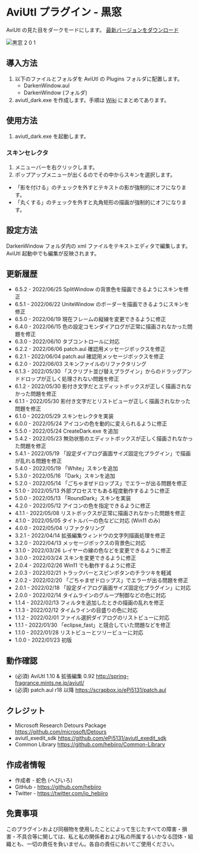 # AviUtl プラグイン - 黒窓

AviUtl の見た目をダークモードにします。
[最新バージョンをダウンロード](../../releases/latest/)

![黒窓 2 0 1](https://user-images.githubusercontent.com/96464759/154665614-90c6a2fb-d9d3-42b5-bcd0-292497c8b5d9.png)

## 導入方法

1. 以下のファイルとフォルダを AviUtl の Plugins フォルダに配置します。
	* DarkenWindow.aul
	* DarkenWindow (フォルダ)
2. aviutl_dark.exe を作成します。手順は [Wiki](https://github.com/hebiiro/AviUtl-Plugin-DarkenWindow/wiki/aviutl_dark.exe-%E3%81%AE%E4%BD%9C%E6%88%90%E6%96%B9%E6%B3%95) にまとめてあります。

## 使用方法

1. aviutl_dark.exe を起動します。

### スキンセレクタ

1. メニューバーを右クリックします。
2. ポップアップメニューが出くるのでその中からスキンを選択します。
* 「影を付ける」のチェックを外すとテキストの影が強制的にオフになります。
* 「丸くする」のチェックを外すと丸角矩形の描画が強制的にオフになります。

## 設定方法

DarkenWindow フォルダ内の xml ファイルをテキストエディタで編集します。AviUtl 起動中でも編集が反映されます。

## 更新履歴

* 6.5.2 - 2022/06/25 SplitWindow の背景色を描画できるようにスキンを修正
* 6.5.1 - 2022/06/22 UniteWindow のボーダーを描画できるようにスキンを修正
* 6.5.0 - 2022/06/19 現在フレームの縦線を変更できるように修正
* 6.4.0 - 2022/06/15 色の設定コモンダイアログが正常に描画されなかった問題を修正
* 6.3.0 - 2022/06/10 タブコントロールに対応
* 6.2.2 - 2022/06/06 patch.aul 確認用メッセージボックスを修正
* 6.2.1 - 2022/06/04 patch.aul 確認用メッセージボックスを修正
* 6.2.0 - 2022/06/03 スキンファイルのリファクタリング
* 6.1.3 - 2022/05/30 「スクリプト並び替えプラグイン」からのドラッグアンドドロップが正しく処理されない問題を修正
* 6.1.2 - 2022/05/30 影付き文字だとエディットボックスが正しく描画されなかった問題を修正
* 6.1.1 - 2022/05/30 影付き文字だとリストビューが正しく描画されなかった問題を修正
* 6.1.0 - 2022/05/29 スキンセレクタを実装
* 6.0.0 - 2022/05/24 アイコンの色を動的に変えられるように修正
* 5.5.0 - 2022/05/24 CreateDark.exe を追加
* 5.4.2 - 2022/05/23 無効状態のエディットボックスが正しく描画されなかった問題を修正
* 5.4.1 - 2022/05/19 「設定ダイアログ画面サイズ固定化プラグイン」で描画が乱れる問題を修正
* 5.4.0 - 2022/05/19 「White」スキンを追加
* 5.3.0 - 2022/05/16 「Dark」スキンを追加
* 5.2.0 - 2022/05/14 「ごちゃまぜドロップス」でエラーが出る問題を修正
* 5.1.0 - 2022/05/13 外部プロセスでもある程度動作するように修正
* 5.0.0 - 2022/05/13 「RoundDark」スキンを実装
* 4.2.0 - 2022/05/12 アイコンの色を指定できるように修正
* 4.1.1 - 2022/05/08 リストボックスが正常に描画されなかった問題を修正
* 4.1.0 - 2022/05/05 タイトルバーの色などに対応 (Win11 のみ)
* 4.0.0 - 2022/05/04 リファクタリング
* 3.2.1 - 2022/04/14 拡張編集ウィンドウの文字列描画処理を修正
* 3.2.0 - 2022/04/13 メッセージボックスの背景色に対応
* 3.1.0 - 2022/03/26 レイヤーの線の色などを変更できるように修正
* 3.0.0 - 2022/03/24 スキンを変更できるように修正
* 2.0.4 - 2022/02/26 Win11 でも動作するように修正
* 2.0.3 - 2022/02/21 トラックバーとスピンボタンのチラツキを軽減
* 2.0.2 - 2022/02/20 「ごちゃまぜドロップス」でエラーが出る問題を修正
* 2.0.1 - 2022/02/18 「設定ダイアログ画面サイズ固定化プラグイン」に対応
* 2.0.0 - 2022/02/14 タイムラインのグループ制御などの色に対応
* 1.1.4 - 2022/02/13 フィルタを追加したときの描画の乱れを修正
* 1.1.3 - 2022/02/12 タイムラインの目盛りの色に対応
* 1.1.2 - 2022/02/01 ファイル選択ダイアログのリストビューに対応
* 1.1.1 - 2022/01/30 「eclipse_fast」と競合していた問題などを修正
* 1.1.0 - 2022/01/28 リストビューとツリービューに対応
* 1.0.0 - 2022/01/23 初版

## 動作確認

* (必須) AviUtl 1.10 & 拡張編集 0.92 http://spring-fragrance.mints.ne.jp/aviutl/
* (必須) patch.aul r18 以降 https://scrapbox.io/ePi5131/patch.aul

## クレジット

* Microsoft Research Detours Package https://github.com/microsoft/Detours
* aviutl_exedit_sdk https://github.com/ePi5131/aviutl_exedit_sdk
* Common Library https://github.com/hebiiro/Common-Library

## 作成者情報
 
* 作成者 - 蛇色 (へびいろ)
* GitHub - https://github.com/hebiiro
* Twitter - https://twitter.com/io_hebiiro

## 免責事項

このプラグインおよび同梱物を使用したことによって生じたすべての障害・損害・不具合等に関しては、私と私の関係者および私の所属するいかなる団体・組織とも、一切の責任を負いません。各自の責任においてご使用ください。
